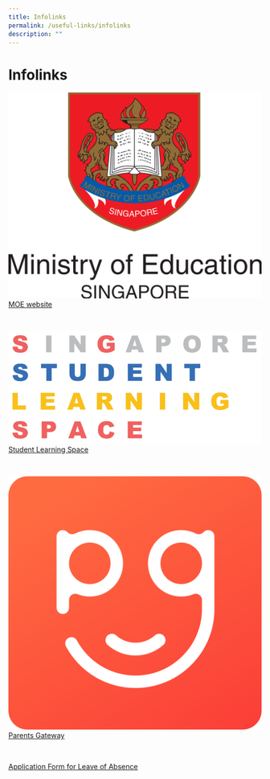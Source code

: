 ```yaml
---
title: Infolinks
permalink: /useful-links/infolinks
description: ""
---
```

# Infolinks

![MOE](/images/moe.png)
[MOE website](https://www.moe.gov.sg/)

<br>

![SLS](/images/SLS.png)
[Student Learning Space](https://vle.learning.moe.edu.sg/login) 

<br>

![PG](/images/PG.png)
[Parents Gateway](https://pg.moe.edu.sg/)

<br>

[Application Form for Leave of Absence](https://go.gov.sg/bdms-loa)
